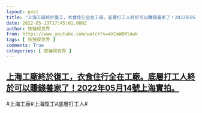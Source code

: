 ```yaml
---
layout: post
title: "上海工廠終於復工，衣食住行全在工廠。底層打工人終於可以賺錢養家了！2022年05月14號上海實拍。"
date: 2022-05-13T17:45:01.000Z
author: 铁锤观世界
from: https://www.youtube.com/watch?v=4XCmW0MlAwk
tags: [ 铁锤观世界 ]
comments: True
categories: [ 铁锤观世界 ]
---
```

<!--1652463901000-->
[上海工廠終於復工，衣食住行全在工廠。底層打工人終於可以賺錢養家了！2022年05月14號上海實拍。](https://www.youtube.com/watch?v=4XCmW0MlAwk)
------

<div>
#上海工廠#上海復工#底層打工人#
</div>
